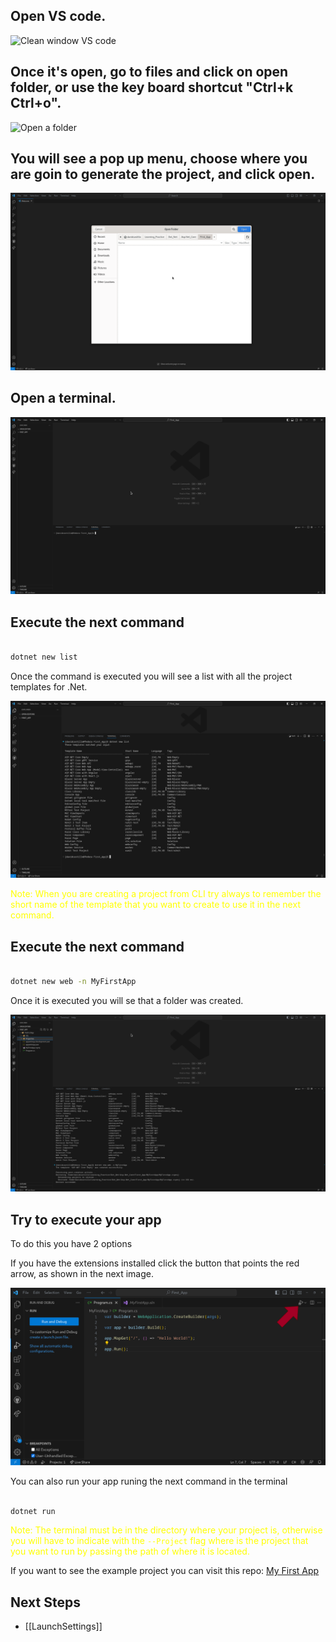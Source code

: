 ## Open VS code.

![Clean window VS code](VScodeMainPage.png)

## Once it's open, go to files and click on open folder, or use the key board shortcut "Ctrl+k Ctrl+o".

![Open a folder](VScodeOpenFolder.png)

## You will see a pop up menu, choose where you are goin to generate the project, and click open.

![Project location](../assets/First_Steps/VScodeFolderPopupLinux.png)

## Open a terminal.

![VS code terminal](../assets/First_Steps/VScodeTerminal.png)

## Execute the next command

```bash

dotnet new list

```

Once the command is executed you will see a list with all the project templates for .Net.

![Project templates](../assets/First_Steps/DotNetTemplatesCommand.png)

<p style="color:yellow">Note: When you are creating a project from CLI try always to remember the short name of the template that you want to create to use it in the next command.</p>

## Execute the next command

```bash

dotnet new web -n MyFirstApp

```

Once it is executed you will se that a folder was created.

![Project created](../assets/First_Steps/DotNetNewProjectCommand.png)

## Try to execute your app

To do this you have 2 options

If you have the extensions installed click the button that points the red arrow, as shown in the next image.

![Run your app](../assets/First_Steps/Run_app.png)

You can also run your app runing the next command in the terminal

```bash

dotnet run

```

<p style="color:yellow">
Note: The terminal must be in the directory where your project is, otherwise you will have to indicate with the <code>--Project</code> flag where is the project that you want to run by passing the path of where it is located.
</p>

If you want to see the example project you can visit this repo: [My First App](https://github.com/CASDAV/DotNet.Code/tree/main/1.MyFirstApp/MyFirstApp)

## Next Steps
- [[LaunchSettings]]